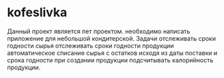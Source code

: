 # kofeslivka

Данный проект является пет проектом.
необходимо написать приложение для небольшой кондитерской.
Задачи
отслеживать сроки годности сырья
отслеживать сроки годности продукции
автоматическое списание сырья с остатков исходя из даты поставки и срока годности
при создании продукции подсчитывать калорийность продукции.
